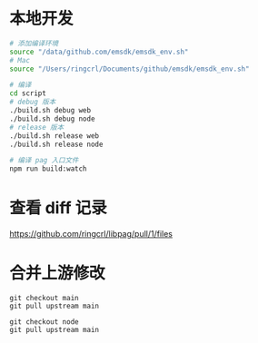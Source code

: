 # 本地开发

```sh
# 添加编译环境
source "/data/github.com/emsdk/emsdk_env.sh"
# Mac
source "/Users/ringcrl/Documents/github/emsdk/emsdk_env.sh"

# 编译
cd script
# debug 版本
./build.sh debug web
./build.sh debug node
# release 版本
./build.sh release web
./build.sh release node

# 编译 pag 入口文件
npm run build:watch
```

# 查看 diff 记录

https://github.com/ringcrl/libpag/pull/1/files

# 合并上游修改

```
git checkout main
git pull upstream main

git checkout node
git pull upstream main
```
